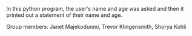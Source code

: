In this python program, the user's name and age was asked and then it printed out a statement of their name and age.

Group members: Janet Majekodunmi, Trevor Klingensmith, Shorya Kohli
